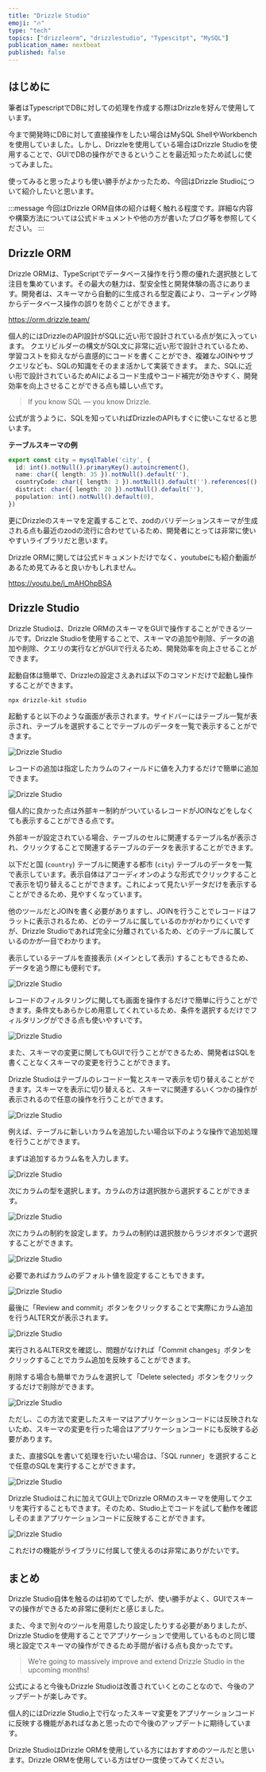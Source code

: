 ```yaml
---
title: "Drizzle Studio"
emoji: "🔥"
type: "tech"
topics: ["drizzleorm", "drizzlestudio", "Typescitpt", "MySQL"]
publication_name: nextbeat
published: false
---
```


## はじめに

筆者はTypescriptでDBに対しての処理を作成する際はDrizzleを好んで使用しています。

今まで開発時にDBに対して直接操作をしたい場合はMySQL ShellやWorkbenchを使用していました。しかし、Drizzleを使用している場合はDrizzle Studioを使用することで、GUIでDBの操作ができるということを最近知ったため試しに使ってみました。

使ってみると思ったよりも使い勝手がよかったため、今回はDrizzle Studioについて紹介したいと思います。

:::message
今回はDrizzle ORM自体の紹介は軽く触れる程度です。詳細な内容や構築方法については公式ドキュメントや他の方が書いたブログ等を参照してください。
:::

## Drizzle ORM

Drizzle ORMは、TypeScriptでデータベース操作を行う際の優れた選択肢として注目を集めています。その最大の魅力は、型安全性と開発体験の高さにあります。開発者は、スキーマから自動的に生成される型定義により、コーディング時からデータベース操作の誤りを防ぐことができます。

https://orm.drizzle.team/

個人的にはDrizzleのAPI設計がSQLに近い形で設計されている点が気に入っています。 クエリビルダーの構文がSQL文に非常に近い形で設計されているため、学習コストを抑えながら直感的にコードを書くことができ、複雑なJOINやサブクエリなども、SQLの知識をそのまま活かして実装できます。
また、SQLに近い形で設計されているためAIによるコード生成やコード補完が効きやすく、開発効率を向上させることができる点も嬉しい点です。

> If you know SQL — you know Drizzle.

公式が言うように、SQLを知っていればDrizzleのAPIもすぐに使いこなせると思います。

**テーブルスキーマの例**

```typescript
export const city = mysqlTable('city', {
  id: int().notNull().primaryKey().autoincrement(),
  name: char({ length: 35 }).notNull().default(''),
  countryCode: char({ length: 3 }).notNull().default('').references(() => country.code),
  district: char({ length: 20 }).notNull().default(''),
  population: int().notNull().default(0),
})
```

更にDrizzleのスキーマを定義することで、zodのバリデーションスキーマが生成される点も最近のzodの流行に合わせているため、開発者にとっては非常に使いやすいライブラリだと思います。

Drizzle ORMに関しては公式ドキュメントだけでなく、youtubeにも紹介動画があるため見てみると良いかもしれません。

https://youtu.be/i_mAHOhpBSA

## Drizzle Studio

Drizzle Studioは、Drizzle ORMのスキーマをGUIで操作することができるツールです。Drizzle Studioを使用することで、スキーマの追加や削除、データの追加や削除、クエリの実行などがGUIで行えるため、開発効率を向上させることができます。

起動自体は簡単で、Drizzleの設定さえあれば以下のコマンドだけで起動し操作することができます。

```bash
npx drizzle-kit studio
```

起動すると以下のような画面が表示されます。サイドバーにはテーブル一覧が表示され、テーブルを選択することでテーブルのデータを一覧で表示することができます。

![Drizzle Studio](/images/drizzle-studio/DRIZZLE_STUDIO.png)

レコードの追加は指定したカラムのフィールドに値を入力するだけで簡単に追加できます。

![Drizzle Studio](/images/drizzle-studio/DRIZZLE_STUDIO_ADD.png)

個人的に良かった点は外部キー制約がついているレコードがJOINなどをしなくても表示することができる点です。

外部キーが設定されている場合、テーブルのセルに関連するテーブル名が表示され、クリックすることで関連するテーブルのデータを表示することができます。

以下だと国 (`country`) テーブルに関連する都市 (`city`) テーブルのデータを一覧で表示しています。表示自体はアコーディオンのような形式でクリックすることで表示を切り替えることができます。これによって見たいデータだけを表示することができるため、見やすくなっています。

他のツールだとJOINを書く必要がありますし、JOINを行うことでレコードはフラットに表示されるため、どのテーブルに属しているのかがわかりにくいですが、Drizzle Studioであれば完全に分離されているため、どのテーブルに属しているのかが一目でわかります。

表示しているテーブルを直接表示 (メインとして表示) することもできるため、データを追う際にも便利です。

![Drizzle Studio](/images/drizzle-studio/DRIZZLE_STUDIO_JOIN.png)

レコードのフィルタリングに関しても画面を操作するだけで簡単に行うことができます。条件文もあらかじめ用意してくれているため、条件を選択するだけでフィルタリングができる点も使いやすいです。

![Drizzle Studio](/images/drizzle-studio/DRIZZLE_STUDIO_FILTER.png)

また、スキーマの変更に関してもGUIで行うことができるため、開発者はSQLを書くことなくスキーマの変更を行うことができます。

Drizzle Studioはテーブルのレコード一覧とスキーマ表示を切り替えることができます。スキーマを表示に切り替えると、スキーマに関連するいくつかの操作が表示されるので任意の操作を行うことができます。

![Drizzle Studio](/images/drizzle-studio/DRIZZLE_STUDIO_SCHEMA.png)

例えば、テーブルに新しいカラムを追加したい場合以下のような操作で追加処理を行うことができます。

まずは追加するカラム名を入力します。

![Drizzle Studio](/images/drizzle-studio/DRIZZLE_STUDIO_SET_COLUMN_NAME.png)

次にカラムの型を選択します。カラムの方は選択肢から選択することができます。

![Drizzle Studio](/images/drizzle-studio/DRIZZLE_STUDIO_SET_COLUMN_TYPE.png)

次にカラムの制約を設定します。カラムの制約は選択肢からラジオボタンで選択することができます。

![Drizzle Studio](/images/drizzle-studio/DRIZZLE_STUDIO_SET_COLUMN_CONSTRAINT.png)

必要であればカラムのデフォルト値を設定することもできます。

![Drizzle Studio](/images/drizzle-studio/DRIZZLE_STUDIO_SET_COLUMN_DEFAULT.png)

最後に「Review and commit」ボタンをクリックすることで実際にカラム追加を行うALTER文が表示されます。

![Drizzle Studio](/images/drizzle-studio/DRIZZLE_STUDIO_REVIEW.png)

実行されるALTER文を確認し、問題がなければ「Commit changes」ボタンをクリックすることでカラム追加を反映することができます。

削除する場合も簡単でカラムを選択して「Delete selected」ボタンをクリックするだけで削除ができます。

![Drizzle Studio](/images/drizzle-studio/DRIZZLE_STUDIO_DELETE.png)

ただし、この方法で変更したスキーマはアプリケーションコードには反映されないため、スキーマの変更を行った場合はアプリケーションコードにも反映する必要があります。

また、直接SQLを書いて処理を行いたい場合は、「SQL runner」を選択することで任意のSQLを実行することができます。

![Drizzle Studio](/images/drizzle-studio/DRIZZLE_STUDIO_SQL.png)

Drizzle Studioはこれに加えてGUI上でDrizzle ORMのスキーマを使用してクエリを実行することもできます。そのため、Studio上でコードを試して動作を確認しそのままアプリケーションコードに反映することができます。

![Drizzle Studio](/images/drizzle-studio/DRIZZLE_STUDIO_QUERY.png)

これだけの機能がライブラリに付属して使えるのは非常にありがたいです。

## まとめ

Drizzle Studio自体を触るのは初めてでしたが、使い勝手がよく、GUIでスキーマの操作ができるため非常に便利だと感じました。

また、今まで別々のツールを用意したり設定したりする必要がありましたが、Drizzle Studioを使用することでアプリケーションで使用しているものと同じ環境と設定でスキーマの操作ができるため手間が省ける点も良かったです。

> We’re going to massively improve and extend Drizzle Studio in the upcoming months!

公式によると今後もDrizzle Studioは改善されていくとのことなので、今後のアップデートが楽しみです。

個人的にはDrizzle Studio上で行なったスキーマ変更をアプリケーションコードに反映する機能があればなあと思ったので今後のアップデートに期待しています。

Drizzle StudioはDrizzle ORMを使用している方にはおすすめのツールだと思います。Drizzle ORMを使用している方はぜひ一度使ってみてください。

